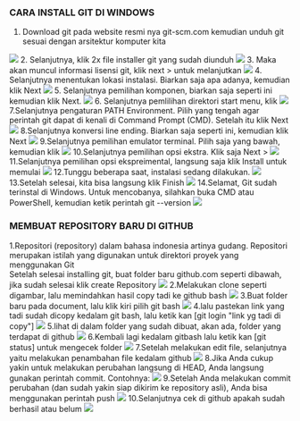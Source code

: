 ### CARA INSTALL GIT DI WINDOWS
1. Download git pada website resmi nya     git-scm.com kemudian unduh git sesuai dengan arsitektur komputer kita
<img src="Pict/1.png">
2. Selanjutnya, klik 2x file installer git yang sudah diunduh
<img src="Pict/2.jpg">
3. Maka akan muncul informasi lisensi git, klik next > untuk melanjutkan
<img src="Pict/3.jpg">
4. Selanjutnya menentukan lokasi instalasi. Biarkan saja apa adanya, kemudian klik Next 
<img src="Pict/4.jpg">
5. Selanjutnya pemilihan komponen, biarkan saja seperti ini kemudian klik Next.
<img src="Pict/5.jpg">
6. Selanjutnya pemlilihan direktori start menu, klik 
<img src="Pict/6.jpg">
7.Selanjutnya pengaturan PATH Environment. Pilih yang tengah agar perintah git dapat di kenali di Command Prompt (CMD). Setelah itu klik Next 
<img src="Pict/7.jpg">
8.Selanjutnya konversi line ending. Biarkan saja seperti ini, kemudian klik Next
<img src="Pict/8.jpg">
9.Selanjutnya pemilihan emulator terminal. Pilih saja yang bawah, kemudian klik 
<img src="Pict/9.jpg">
10.Selanjutnya pemilihan opsi ekstra. Klik saja Next >
<img src="Pict/10.jpg">
11.Selanjutnya pemilihan opsi ekspreimental, langsung saja klik Install untuk memulai 
<img src="Pict/11.jpg">
12.Tunggu beberapa saat, instalasi sedang dilakukan.
<img src="Pict/12.jpg">
13.Setelah selesai, kita bisa langsung klik Finish
<img src="Pict/13.jpg">
14.Selamat, Git sudah terinstal di Windows. Untuk mencobanya, silahkan buka CMD atau PowerShell, kemudian ketik perintah git --version
<img src="Pict/14.jpg">

### MEMBUAT REPOSITORY BARU DI GITHUB
1.Repositori (repository) dalam bahasa indonesia artinya gudang. Repositori merupakan istilah yang digunakan untuk direktori proyek yang menggunakan Git	
Setelah selesai installing git, buat folder baru github.com seperti dibawah, jika sudah selesai klik create Repository
<img src="Pict/15.jpg">
2.Melakukan clone seperti digambar, lalu memindahkan hasil copy tadi ke github bash
<img src="Pict/16.jpg">
3.Buat folder baru pada document, lalu klik kiri pilih git bash
<img src="Pict/17.jpg">
4.lalu pastekan link yang tadi sudah dicopy kedalam git bash, 
lalu ketik kan [git login "link yg tadi di copy"]
<img src="Pict/18.JPG">
5.lihat di dalam folder yang sudah dibuat, akan ada, folder yang terdapat di github
<img src="Pict/19.JPG">
6.Kembali lagi kedalam gitbash lalu ketik kan [git status] untuk mengecek folder
<img src="Pict/20.JPG">
7.Setelah melakukan edit file, selanjutnya yaitu melakukan penambahan file kedalam github
<img src="Pict/21.JPG">
8.Jika Anda cukup yakin untuk melakukan perubahan langsung di HEAD, 
Anda langsung gunakan perintah commit. Contohnya:
<img src="Pict/22.JPG">
9.Setelah Anda melakukan commit perubahan (dan sudah yakin siap dikirim ke repository asli), 
Anda bisa menggunakan perintah push
<img src="Pict/23.JPG">
10.Selanjutnya cek di github apakah sudah berhasil atau belum
<img src="Pict/24.JPG">
